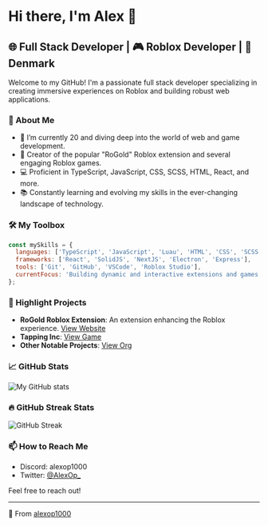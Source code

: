 # Hi there, I'm Alex 👋

## 🌐 Full Stack Developer | 🎮 Roblox Developer | 📍 Denmark

Welcome to my GitHub! I'm a passionate full stack developer specializing in creating immersive experiences on Roblox and building robust web applications.

### 🚀 About Me
- 🌱 I’m currently 20 and diving deep into the world of web and game development.
- 👾 Creator of the popular "RoGold" Roblox extension and several engaging Roblox games.
- 💻 Proficient in TypeScript, JavaScript, CSS, SCSS, HTML, React, and more.
- 📚 Constantly learning and evolving my skills in the ever-changing landscape of technology.

### 🛠️ My Toolbox
```javascript
const mySkills = {
  languages: ['TypeScript', 'JavaScript', 'Luau', 'HTML', 'CSS', 'SCSS'],
  frameworks: ['React', 'SolidJS', 'NextJS', 'Electron', 'Express'],
  tools: ['Git', 'GitHub', 'VSCode', 'Roblox Studio'],
  currentFocus: 'Building dynamic and interactive extensions and games'
};
```

### 🌟 Highlight Projects
- **RoGold Roblox Extension**: An extension enhancing the Roblox experience. [View Website](https://rogold.live)
- **Tapping Inc**: [View Game](https://www.roblox.com/games/5967519266/Tapping-Inc-Clicker)
- **Other Notable Projects**: [View Org](https://github.com/AlroviOfficial)

### 📈 GitHub Stats
![My GitHub stats](https://github-readme-stats.vercel.app/api?username=alexop1000&show_icons=true&theme=radical)

### 🔥 GitHub Streak Stats
![GitHub Streak](https://github-readme-streak-stats.herokuapp.com/?user=alexop1000)

### 📫 How to Reach Me
- Discord: alexop1000
- Twitter: [@AlexOp_](https://twitter.com/@AlexOp_)

Feel free to reach out!

---

🌟 From [alexop1000](https://github.com/alexop1000)
